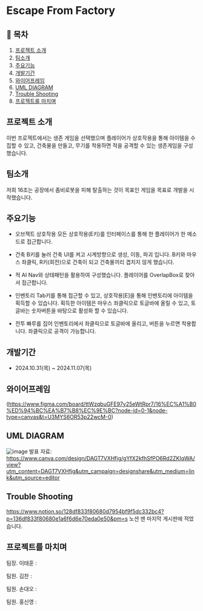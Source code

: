 # Escape From Factory
 
## 📖 목차
1. [프로젝트 소개](#프로젝트-소개)
2. [팀소개](#팀소개)
3. [주요기능](#주요기능)
4. [개발기간](#개발기간)
5. [와이어프레임](#와이어프레임)
6. [UML DIAGRAM](#uml-diagram)
7. [Trouble Shooting](#trouble-shooting)
8. [프로젝트를 마치며](#프로젝트를-마치며)
    
## 프로젝트 소개
이번 프로젝트에서는 생존 게임을 선택했으며 플레이어가 상호작용을 통해 아이템을 수집할 수 있고, 건축물을 만들고, 무기를 착용하면 적을 공격할 수 있는 생존게임을 구성했습니다.

## 팀소개
저희 16조는 공장에서 좀비로봇을 피해 탈출하는 것이 목표인 게임을 목표로 개발을 시작했습니다.

## 주요기능

- 오브젝트 상호작용
모든 상호작용(E키)를 인터페이스를 통해 한 플레이어가 한 메소드로 접근합니다.

- 건축
B키를 눌러 건축 UI를 켜고 시계방향으로 생성, 이동, 파괴 입니다. B키와 마우스 좌클릭, R키(회전)으로 건축이 되고 건축물끼리 겹치지 않게 했습니다.

- 적 AI
Nav와 상태패턴을 활용하여 구성했습니다. 플레이어를 OverlapBox로 찾아서 접근합니다.

- 인벤토리
Tab키를 통해 접근할 수 있고, 상호작용[E]을 통해 인벤토리에 아이템을 획득할 수 있습니다.
획득한 아이템은 마우스 좌클릭으로 토글바에 올릴 수 있고, 토글바는 숫자버튼을 바탕으로 활성화 할 수 있습니다.

- 전투
빠루를 집어 인벤토리에서 좌클릭으로 토글바에 올리고, 버튼을 누르면 착용합니다. 좌클릭으로 공격이 가능합니다.

## 개발기간
- 2024.10.31(목) ~ 2024.11.07(목)

## 와이어프레임
(https://www.figma.com/board/ttWzqbuGFE97y25eWtRpr7/16%EC%A1%B0%ED%94%BC%EA%B7%B8%EC%9E%BC?node-id=0-1&node-type=canvas&t=U3MYS6OR53p22wcM-0)

## UML DIAGRAM
![image](https://github.com/user-attachments/assets/5e4d47fe-2543-475e-9756-18d494966773)
발표 자료: https://www.canva.com/design/DAGT7VXHfjg/gYfX2kfhSfPO6Rd2ZKIqWA/view?utm_content=DAGT7VXHfjg&utm_campaign=designshare&utm_medium=link&utm_source=editor

## Trouble Shooting
https://www.notion.so/128df833f80680d7954bf9f5dc332bc4?p=136df833f80680e1a6f6d6e70eda0e50&pm=s
노션 맨 마지막 게시판에 적었습니다.

## 프로젝트를 마치며

팀장. 이태훈 : 

팀원. 김찬 : 

팀원. 손대오 : 

팀원. 홍신영 : 
